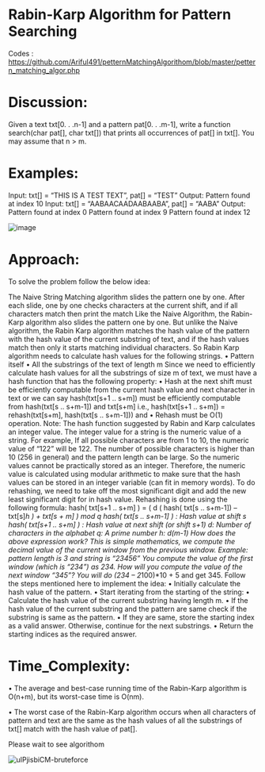 Rabin-Karp Algorithm for Pattern Searching
=

 Codes   : https://github.com/Ariful491/petternMatchingAlgorithom/blob/master/pettern_matching_algor.php
 
Discussion:
==

Given a text txt[0. . .n-1] and a pattern pat[0. . .m-1], write a function search(char pat[], char txt[]) that prints all occurrences of pat[] in txt[]. You may assume that n > m.

Examples: 
==
Input:  txt[] = “THIS IS A TEST TEXT”, pat[] = “TEST”
Output: Pattern found at index 10
Input:  txt[] =  “AABAACAADAABAABA”, pat[] =  “AABA”
Output: Pattern found at index 0
              Pattern found at index 9
              Pattern found at index 12


 ![image](https://user-images.githubusercontent.com/52754507/196001428-ff8a5ae5-e66b-4415-950e-9c72f06389d6.png)

Approach:
==
To solve the problem follow the below idea:

The Naive String Matching algorithm slides the pattern one by one. After each slide, one by one checks characters at the current shift, and if all characters match then print the match
Like the Naive Algorithm, the Rabin-Karp algorithm also slides the pattern one by one. But unlike the Naive algorithm, the Rabin Karp algorithm matches the hash value of the pattern with the hash value of the current substring of text, and if the hash values match then only it starts matching individual characters. So Rabin Karp algorithm needs to calculate hash values for the following strings.
•	Pattern itself
•	All the substrings of the text of length m
Since we need to efficiently calculate hash values for all the substrings of size m of text, we must have a hash function that has the following property:
•	Hash at the next shift must be efficiently computable from the current hash value and next character in text or we can say hash(txt[s+1 .. s+m]) must be efficiently computable from hash(txt[s .. s+m-1]) and txt[s+m] i.e., hash(txt[s+1 .. s+m]) = rehash(txt[s+m], hash(txt[s .. s+m-1])) and
•	Rehash must be O(1) operation.
Note: The hash function suggested by Rabin and Karp calculates an integer value. The integer value for a string is the numeric value of a string. 
For example, If all possible characters are from 1 to 10, the numeric value of “122” will be 122. 
The number of possible characters is higher than 10 (256 in general) and the pattern length can be large. So the numeric values cannot be practically stored as an integer. Therefore, the numeric value is calculated using modular arithmetic to make sure that the hash values can be stored in an integer variable (can fit in memory words). To do rehashing, we need to take off the most significant digit and add the new least significant digit for in hash value. Rehashing is done using the following formula:
hash( txt[s+1 .. s+m] ) = ( d ( hash( txt[s .. s+m-1]) – txt[s]*h ) + txt[s + m] ) mod q
hash( txt[s .. s+m-1] ) : Hash value at shift s
hash( txt[s+1 .. s+m] ) : Hash value at next shift (or shift s+1) 
d: Number of characters in the alphabet 
q: A prime number 
h: d(m-1)
How does the above expression work? 
This is simple mathematics, we compute the decimal value of the current window from the previous window. 
Example: pattern length is 3 and string is “23456” 
You compute the value of the first window (which is “234”) as 234. 
How will you compute the value of the next window “345”? You will do (234 – 2*100)*10 + 5 and get 345.
Follow the steps mentioned here to implement the idea:
•	Initially calculate the hash value of the pattern.
•	Start iterating from the starting of the string:
•	Calculate the hash value of the current substring having length m.
•	If the hash value of the current substring and the pattern are same check if the substring is same as the pattern.
•	If they are same, store the starting index as a valid answer. Otherwise, continue for the next substrings.
•	Return the starting indices as the required answer.


Time_Complexity: 
==

•	The average and best-case running time of the Rabin-Karp algorithm is O(n+m), but its worst-case time is O(nm).

•	The worst case of the Rabin-Karp algorithm occurs when all characters of pattern and text are the same as the hash values of all the substrings of txt[] match with the hash value of pat[]. 

Please wait to see algorithom

![uIPjisbiCM-bruteforce](https://user-images.githubusercontent.com/52754507/196001643-4652e9d3-4f32-425b-ac48-a26473de5af7.gif)
